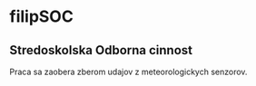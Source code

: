 # filipSOC
## Stredoskolska Odborna cinnost 

Praca sa zaobera zberom udajov z meteorologickych senzorov. 